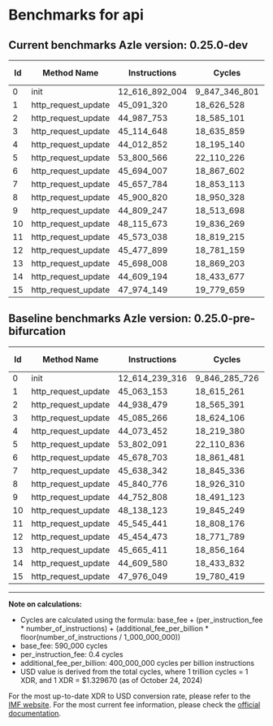 # Benchmarks for api

## Current benchmarks Azle version: 0.25.0-dev

| Id  | Method Name         | Instructions   | Cycles        | USD           | USD/Million Calls | Change                              |
| --- | ------------------- | -------------- | ------------- | ------------- | ----------------- | ----------------------------------- |
| 0   | init                | 12_616_892_004 | 9_847_346_801 | $0.0130937216 | $13_093.72        | <font color="red">+2_652_688</font> |
| 1   | http_request_update | 45_091_320     | 18_626_528    | $0.0000247671 | $24.76            | <font color="red">+28_167</font>    |
| 2   | http_request_update | 44_987_753     | 18_585_101    | $0.0000247121 | $24.71            | <font color="red">+49_274</font>    |
| 3   | http_request_update | 45_114_648     | 18_635_859    | $0.0000247795 | $24.77            | <font color="red">+29_382</font>    |
| 4   | http_request_update | 44_012_852     | 18_195_140    | $0.0000241935 | $24.19            | <font color="green">-60_600</font>  |
| 5   | http_request_update | 53_800_566     | 22_110_226    | $0.0000293993 | $29.39            | <font color="green">-1_525</font>   |
| 6   | http_request_update | 45_694_007     | 18_867_602    | $0.0000250877 | $25.08            | <font color="red">+15_304</font>    |
| 7   | http_request_update | 45_657_784     | 18_853_113    | $0.0000250684 | $25.06            | <font color="red">+19_442</font>    |
| 8   | http_request_update | 45_900_820     | 18_950_328    | $0.0000251977 | $25.19            | <font color="red">+60_044</font>    |
| 9   | http_request_update | 44_809_247     | 18_513_698    | $0.0000246171 | $24.61            | <font color="red">+56_439</font>    |
| 10  | http_request_update | 48_115_673     | 19_836_269    | $0.0000263757 | $26.37            | <font color="green">-22_450</font>  |
| 11  | http_request_update | 45_573_038     | 18_819_215    | $0.0000250233 | $25.02            | <font color="red">+27_597</font>    |
| 12  | http_request_update | 45_477_899     | 18_781_159    | $0.0000249727 | $24.97            | <font color="red">+23_426</font>    |
| 13  | http_request_update | 45_698_008     | 18_869_203    | $0.0000250898 | $25.08            | <font color="red">+32_597</font>    |
| 14  | http_request_update | 44_609_194     | 18_433_677    | $0.0000245107 | $24.51            | <font color="green">-386</font>     |
| 15  | http_request_update | 47_974_149     | 19_779_659    | $0.0000263004 | $26.30            | <font color="green">-1_900</font>   |

## Baseline benchmarks Azle version: 0.25.0-pre-bifurcation

| Id  | Method Name         | Instructions   | Cycles        | USD           | USD/Million Calls |
| --- | ------------------- | -------------- | ------------- | ------------- | ----------------- |
| 0   | init                | 12_614_239_316 | 9_846_285_726 | $0.0130923107 | $13_092.31        |
| 1   | http_request_update | 45_063_153     | 18_615_261    | $0.0000247522 | $24.75            |
| 2   | http_request_update | 44_938_479     | 18_565_391    | $0.0000246858 | $24.68            |
| 3   | http_request_update | 45_085_266     | 18_624_106    | $0.0000247639 | $24.76            |
| 4   | http_request_update | 44_073_452     | 18_219_380    | $0.0000242258 | $24.22            |
| 5   | http_request_update | 53_802_091     | 22_110_836    | $0.0000294001 | $29.40            |
| 6   | http_request_update | 45_678_703     | 18_861_481    | $0.0000250795 | $25.07            |
| 7   | http_request_update | 45_638_342     | 18_845_336    | $0.0000250581 | $25.05            |
| 8   | http_request_update | 45_840_776     | 18_926_310    | $0.0000251657 | $25.16            |
| 9   | http_request_update | 44_752_808     | 18_491_123    | $0.0000245871 | $24.58            |
| 10  | http_request_update | 48_138_123     | 19_845_249    | $0.0000263876 | $26.38            |
| 11  | http_request_update | 45_545_441     | 18_808_176    | $0.0000250087 | $25.00            |
| 12  | http_request_update | 45_454_473     | 18_771_789    | $0.0000249603 | $24.96            |
| 13  | http_request_update | 45_665_411     | 18_856_164    | $0.0000250725 | $25.07            |
| 14  | http_request_update | 44_609_580     | 18_433_832    | $0.0000245109 | $24.51            |
| 15  | http_request_update | 47_976_049     | 19_780_419    | $0.0000263014 | $26.30            |

---

**Note on calculations:**

-   Cycles are calculated using the formula: base_fee + (per_instruction_fee \* number_of_instructions) + (additional_fee_per_billion \* floor(number_of_instructions / 1_000_000_000))
-   base_fee: 590_000 cycles
-   per_instruction_fee: 0.4 cycles
-   additional_fee_per_billion: 400_000_000 cycles per billion instructions
-   USD value is derived from the total cycles, where 1 trillion cycles = 1 XDR, and 1 XDR = $1.329670 (as of October 24, 2024)

For the most up-to-date XDR to USD conversion rate, please refer to the [IMF website](https://www.imf.org/external/np/fin/data/rms_sdrv.aspx).
For the most current fee information, please check the [official documentation](https://internetcomputer.org/docs/current/developer-docs/gas-cost#execution).
